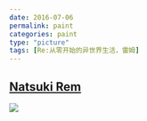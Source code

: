 ```yaml
---
date: 2016-07-06
permalink: paint
categories: paint
type: "picture"
tags: [Re:从零开始的异世界生活，雷姆]
---
```


## [Natsuki Rem](https://www.pixiv.net/member_illust.php?mode=medium&illust_id=57770339)

![](http://p2bh4l69u.bkt.clouddn.com/paint/57770339_p0.jpg)